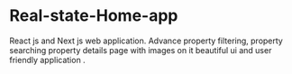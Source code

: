 # Real-state-Home-app
React js and Next js web application. Advance property filtering, property searching property details page with images on it beautiful ui and user friendly application .
